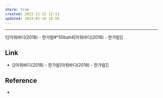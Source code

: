 ```yaml
---  
share: true  
created: 2022-11-22 12:11  
updated: 2024-01-16 16:58  
---  
```

  
---  
  
![[아워바디(2018) - 한가람#^50bah4|아워바디(2018) - 한가람]]  
  
  
  
## Link  
- [[아워바디(2018) - 한가람|아워바디(2018) - 한가람]]  
  
  
## Reference  
- 